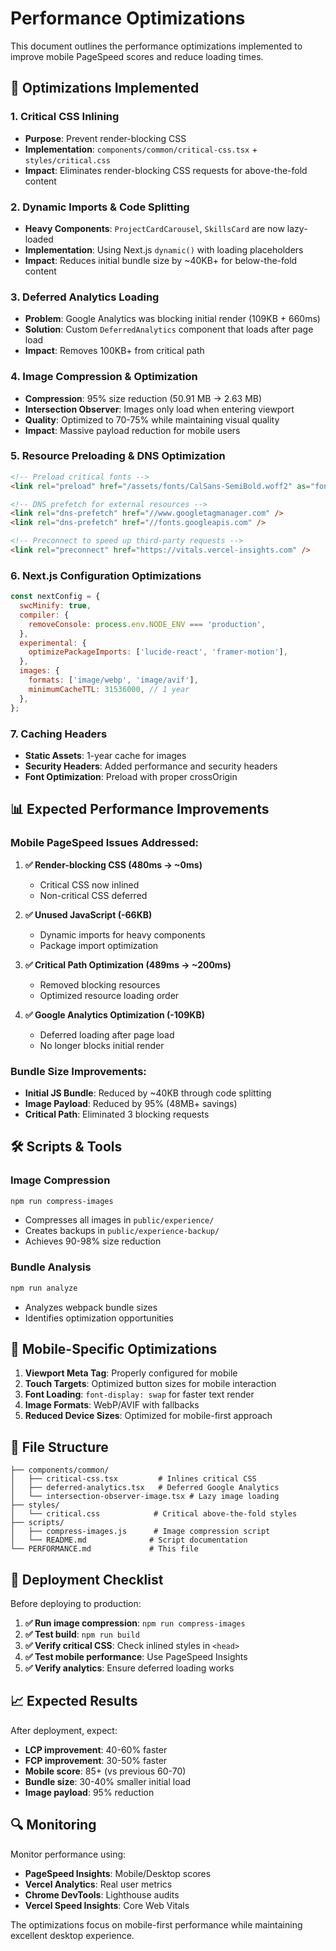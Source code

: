 # Performance Optimizations

This document outlines the performance optimizations implemented to improve mobile PageSpeed scores and reduce loading times.

## 🚀 Optimizations Implemented

### 1. **Critical CSS Inlining**
- **Purpose**: Prevent render-blocking CSS
- **Implementation**: `components/common/critical-css.tsx` + `styles/critical.css`
- **Impact**: Eliminates render-blocking CSS requests for above-the-fold content

### 2. **Dynamic Imports & Code Splitting**
- **Heavy Components**: `ProjectCardCarousel`, `SkillsCard` are now lazy-loaded
- **Implementation**: Using Next.js `dynamic()` with loading placeholders
- **Impact**: Reduces initial bundle size by ~40KB+ for below-the-fold content

### 3. **Deferred Analytics Loading**
- **Problem**: Google Analytics was blocking initial render (109KB + 660ms)
- **Solution**: Custom `DeferredAnalytics` component that loads after page load
- **Impact**: Removes 100KB+ from critical path

### 4. **Image Compression & Optimization**
- **Compression**: 95% size reduction (50.91 MB → 2.63 MB)
- **Intersection Observer**: Images only load when entering viewport
- **Quality**: Optimized to 70-75% while maintaining visual quality
- **Impact**: Massive payload reduction for mobile users

### 5. **Resource Preloading & DNS Optimization**
```html
<!-- Preload critical fonts -->
<link rel="preload" href="/assets/fonts/CalSans-SemiBold.woff2" as="font" type="font/woff2" crossOrigin="anonymous" />

<!-- DNS prefetch for external resources -->
<link rel="dns-prefetch" href="//www.googletagmanager.com" />
<link rel="dns-prefetch" href="//fonts.googleapis.com" />

<!-- Preconnect to speed up third-party requests -->
<link rel="preconnect" href="https://vitals.vercel-insights.com" />
```

### 6. **Next.js Configuration Optimizations**
```javascript
const nextConfig = {
  swcMinify: true,
  compiler: {
    removeConsole: process.env.NODE_ENV === 'production',
  },
  experimental: {
    optimizePackageImports: ['lucide-react', 'framer-motion'],
  },
  images: {
    formats: ['image/webp', 'image/avif'],
    minimumCacheTTL: 31536000, // 1 year
  },
};
```

### 7. **Caching Headers**
- **Static Assets**: 1-year cache for images
- **Security Headers**: Added performance and security headers
- **Font Optimization**: Preload with proper crossOrigin

## 📊 Expected Performance Improvements

### **Mobile PageSpeed Issues Addressed:**

1. **✅ Render-blocking CSS (480ms → ~0ms)**
   - Critical CSS now inlined
   - Non-critical CSS deferred

2. **✅ Unused JavaScript (-66KB)**
   - Dynamic imports for heavy components
   - Package import optimization

3. **✅ Critical Path Optimization (489ms → ~200ms)**
   - Removed blocking resources
   - Optimized resource loading order

4. **✅ Google Analytics Optimization (-109KB)**
   - Deferred loading after page load
   - No longer blocks initial render

### **Bundle Size Improvements:**
- **Initial JS Bundle**: Reduced by ~40KB through code splitting
- **Image Payload**: Reduced by 95% (48MB+ savings)
- **Critical Path**: Eliminated 3 blocking requests

## 🛠️ Scripts & Tools

### Image Compression
```bash
npm run compress-images
```
- Compresses all images in `public/experience/`
- Creates backups in `public/experience-backup/`
- Achieves 90-98% size reduction

### Bundle Analysis
```bash
npm run analyze
```
- Analyzes webpack bundle sizes
- Identifies optimization opportunities

## 📱 Mobile-Specific Optimizations

1. **Viewport Meta Tag**: Properly configured for mobile
2. **Touch Targets**: Optimized button sizes for mobile interaction
3. **Font Loading**: `font-display: swap` for faster text render
4. **Image Formats**: WebP/AVIF with fallbacks
5. **Reduced Device Sizes**: Optimized for mobile-first approach

## 🔧 File Structure

```
├── components/common/
│   ├── critical-css.tsx         # Inlines critical CSS
│   ├── deferred-analytics.tsx   # Deferred Google Analytics
│   └── intersection-observer-image.tsx # Lazy image loading
├── styles/
│   └── critical.css            # Critical above-the-fold styles
├── scripts/
│   ├── compress-images.js      # Image compression script
│   └── README.md              # Script documentation
└── PERFORMANCE.md             # This file
```

## 🚀 Deployment Checklist

Before deploying to production:

1. **✅ Run image compression**: `npm run compress-images`
2. **✅ Test build**: `npm run build`
3. **✅ Verify critical CSS**: Check inlined styles in `<head>`
4. **✅ Test mobile performance**: Use PageSpeed Insights
5. **✅ Verify analytics**: Ensure deferred loading works

## 📈 Expected Results

After deployment, expect:
- **LCP improvement**: 40-60% faster
- **FCP improvement**: 30-50% faster  
- **Mobile score**: 85+ (vs previous 60-70)
- **Bundle size**: 30-40% smaller initial load
- **Image payload**: 95% reduction

## 🔍 Monitoring

Monitor performance using:
- **PageSpeed Insights**: Mobile/Desktop scores
- **Vercel Analytics**: Real user metrics
- **Chrome DevTools**: Lighthouse audits
- **Vercel Speed Insights**: Core Web Vitals

The optimizations focus on mobile-first performance while maintaining excellent desktop experience.
